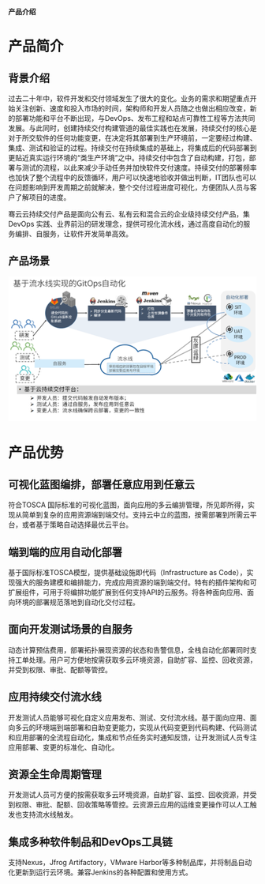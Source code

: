 


**产品介绍**

# 产品简介

## 背景介绍

过去二十年中，软件开发和交付领域发生了很大的变化。业务的需求和期望重点开始关注创新、速度和投入市场的时间，架构师和开发人员随之也做出相应改变，新的部署功能和平台不断出现，与DevOps、发布工程和站点可靠性工程等方法共同发展。与此同时，创建持续交付构建管道的最佳实践也在发展，持续交付的核心是对于所交软件的任何功能变更，在决定将其部署到生产环境前，一定要经过构建、集成、测试和验证的过程。持续交付在持续集成的基础上，将集成后的代码部署到更贴近真实运行环境的“类生产环境”之中。持续交付中包含了自动构建，打包，部署与测试的流程，以此来减少手动任务并加快软件交付速度。持续交付的部署频率也加快了整个流程中的反馈循环，用户可以快速地验收并做出判断，IT团队也可以在问题影响到开发周期之前就解决，整个交付过程进度可视化，方便团队人员与客户了解项目的进度。

骞云云持续交付产品是面向公有云、私有云和混合云的企业级持续交付产品，集 DevOps 实践、业界前沿的研发理念，提供可视化流水线，通过高度自动化的服务编排、自服务，让软件开发简单高效。

## 产品场景

![云持续交付产品](../../picture/Admin/云持续交付平台.png)

# 产品优势

## 可视化蓝图编排，部署任意应用到任意云

符合TOSCA 国际标准的可视化蓝图，面向应用的多云编排管理，所见即所得，实现从简单到复杂的应用资源端到端交付。支持云中立的蓝图，按需部署到所需云平台，或者基于策略自动选择最优云平台。

## 端到端的应用自动化部署

基于国际标准TOSCA模型，提供基础设施即代码（Infrastructure as Code），实现强大的服务建模和编排能力，完成应用资源的端到端交付。特有的插件架构和可扩展组件，可用于将编排功能扩展到任何支持API的云服务。将各种面向应用、面向环境的部署规范落地到自动化交付过程。

## 面向开发测试场景的自服务

动态计算预估费用，部署拓扑展现资源的状态和告警信息，全栈自动化部署同时支持工单处理。用户可方便地按需获取多云环境资源，自助扩容、监控、回收资源，并受到权限、审批、配额等管控。

## 应用持续交付流水线

开发测试人员能够可视化自定义应用发布、测试、交付流水线。基于面向应用、面向多云的环境端到端部署和自助变更能力，实现从代码变更到代码构建、代码测试和应用部署的全流程自动化，集成和节点任务实时通知反馈，让开发测试人员专注应用部署、变更的标准化、自动化。

## 资源全生命周期管理

开发测试人员可方便的按需获取多云环境资源，自助扩容、监控、回收资源，并受到权限、审批、配额、回收策略等管控。云资源云应用的运维变更操作可以人工触发也支持流水线触发。

## 集成多种软件制品和DevOps工具链

支持Nexus，Jfrog Artifactory，VMware Harbor等多种制品库，并将制品自动化更新到运行云环境。兼容Jenkins的各种配置和使用方式。

